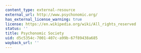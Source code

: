 ```yaml
---
content_type: external-resource
external_url: http://www.psychonomic.org/
has_external_license_warning: true
license: https://en.wikipedia.org/wiki/All_rights_reserved
status: ''
title: Psychonomic Society
uid: d5c5354c-7001-407c-a99b-67f89438a685
wayback_url: ''
---
```

